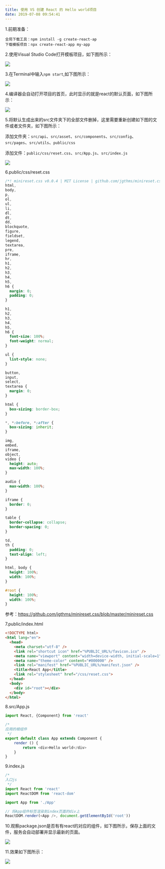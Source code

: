 ```yaml
---
title: 使用 VS 创建 React 的 Hello world项目
date: 2019-07-08 09:54:41
---
```


1.前期准备：

```shell
全局下载工具：npm install -g create-react-ap
下载模板项目：npx create-react-app my-app
```

2.使用Visual Studio Code打开模板项目，如下图所示：

![](react-helloworld\1.png)

3.在Terminal中输入`npm start`,如下图所示：

![](react-helloworld\2.png)

4.编译器会自动打开项目的首页，此时显示的就是react的默认页面，如下图所示：

![](react-helloworld\3.png)

5.将默认生成出来的src文件夹下的全部文件删掉，这里需要重新创建如下图的文件或者文件夹，如下图所示：

添加文件夹：`src/api`、`src/asset`、`src/components`、`src/config`、`src/pages`、`src/utils`、`public/css`

添加文件：`public/css/reset.css`、`src/App.js`、`src/index.js`

![](react-helloworld\4.png)

6.public/css/reset.css

```css
/*! minireset.css v0.0.4 | MIT License | github.com/jgthms/minireset.css */
html,
body,
p,
ol,
ul,
li,
dl,
dt,
dd,
blockquote,
figure,
fieldset,
legend,
textarea,
pre,
iframe,
hr,
h1,
h2,
h3,
h4,
h5,
h6 {
  margin: 0;
  padding: 0;
}

h1,
h2,
h3,
h4,
h5,
h6 {
  font-size: 100%;
  font-weight: normal;
}

ul {
  list-style: none;
}

button,
input,
select,
textarea {
  margin: 0;
}

html {
  box-sizing: border-box;
}

*, *:before, *:after {
  box-sizing: inherit;
}

img,
embed,
iframe,
object,
video {
  height: auto;
  max-width: 100%;
}

audio {
  max-width: 100%;
}

iframe {
  border: 0;
}

table {
  border-collapse: collapse;
  border-spacing: 0;
}

td,
th {
  padding: 0;
  text-align: left;
}

html, body {
  height: 100%;
  width: 100%;
}

#root {
  height: 100%;
  width: 100%;
}
```

参考：<https://github.com/jgthms/minireset.css/blob/master/minireset.css>

7.public/index.html

```html
<!DOCTYPE html>
<html lang="en">
  <head>
    <meta charset="utf-8" />
    <link rel="shortcut icon" href="%PUBLIC_URL%/favicon.ico" />
    <meta name="viewport" content="width=device-width, initial-scale=1" />
    <meta name="theme-color" content="#000000" />
    <link rel="manifest" href="%PUBLIC_URL%/manifest.json" />
    <title>React App</title>
    <link rel="stylesheet" href="/css/reset.css">
  </head>
  <body>
    <div id="root"></div>
  </body>
</html>
```

8.src/App.js

```js
import React, {Component} from 'react'

/*
应用的根组件
 */
export default class App extends Component {
    render () {
        return <div>Hello world</div>
    }
}
```

9.index.js

```js
/*
入口js
 */
import React from 'react'
import ReactDOM from 'react-dom'

import App from './App'

// 将App组件标签渲染到index页面的div上
ReactDOM.render(<App />, document.getElementById('root'))
```

10.观察package.json是否有有react的对应的组件，如下图所示，保存上面的文件，服务会自动部署并显示最新的页面。

![](react-helloworld\5.png)

11.效果如下图所示：

![](react-helloworld\6.png)